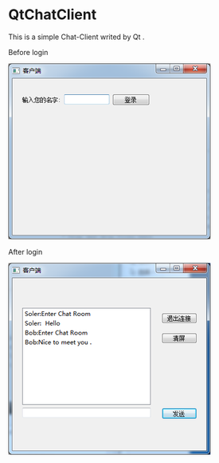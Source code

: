 # QtChatClient



This is a simple Chat-Client writed by Qt .

Before login

![image](https://github.com/Soler-he/QtChatClient/blob/master/beforeLogin.png)

After  login

![image](https://github.com/Soler-he/QtChatClient/blob/master/afterLogin.png)
